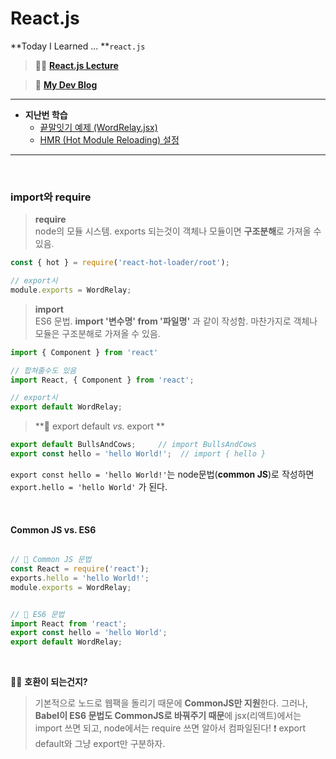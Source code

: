 # React.js

**Today I Learned ... **`react.js`

>🙋‍♂️ [**React.js Lecture**](https://www.youtube.com/watch?v=Zb70S1I6u6U&list=PLcqDmjxt30RtqbStQqk-eYMK8N-1SYIFn&index=20)

>🙋‍ [**My Dev Blog**](https://mywebproject.tistory.com/)


***   

- **지난번 학습**
  - [끝말잇기 예제 (WordRelay.jsx)](https://velog.io/@thisisyjin/TIL-22-03-17#-%EC%98%88%EC%A0%9C---%EB%81%9D%EB%A7%90%EC%9E%87%EA%B8%B0-%EA%B2%8C%EC%9E%84)
  - [HMR (Hot Module Reloading) 설정](https://velog.io/@thisisyjin/TIL-22-03-17#webpack-build-%EC%9E%90%EB%8F%99%EC%9C%BC%EB%A1%9C-%ED%95%98%EB%8A%94-%EB%B0%A9%EB%B2%95)          
                     
***   

<br />

### import와 require


> **require**  <br>
node의 모듈 시스템.
exports 되는것이 객체나 모듈이면 **구조분해**로 가져올 수 있음. <br>
```js
const { hot } = require('react-hot-loader/root');
```
```js
// export시
module.exports = WordRelay;
```


>**import** <br>
ES6 문법.
**import '변수명' from '파일명'** 과 같이 작성함.
마찬가지로 객체나 모듈은 구조분해로 가져올 수 있음.<br>
```js
import { Component } from 'react'
```
```js
// 합쳐줄수도 있음
import React, { Component } from 'react';
```   
```js
// export시
export default WordRelay;
```


> **📌 export default _vs._ export ** 
```js
export default BullsAndCows;     // import BullsAndCows 
export const hello = 'hello World!';  // import { hello }
```


`export const hello = 'hello World!'`는 node문법(**common JS**)로 작성하면
`export.hello = 'hello World'` 가 된다.

<br>

#### Common JS vs. ES6 

```js 

// 🔻 Common JS 문법
const React = require('react');
exports.hello = 'hello World!';
module.exports = WordRelay;


// 🔻 ES6 문법
import React from 'react';
export const hello = 'hello World';
export default WordRelay;

```

<br>


🙋‍♂️ **호환이 되는건지?**

> 기본적으로 노드로 웹팩을 돌리기 때문에 **CommonJS만 지원**한다.
그러나, **Babel이 ES6 문법도 CommonJS로 바꿔주기 때문**에 
jsx(리액트)에서는 import 쓰면 되고,
node에서는 require 쓰면 알아서 컴파일된다!
❗ export default와 그냥 export만 구분하자.

